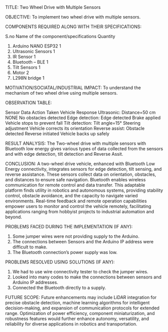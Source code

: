 
TITLE: Two Wheel Drive with Multiple Sensors 

OBJECTIVE:  To implement two wheel drive with multiple sensors.

COMPONENTS REQUIRED ALONG WITH THEIR SPECIFICATIONS:


S.no	Name of the component/specifications	Quantity
1.	Arduino NANO ESP32	1
2.	Ultrasonic Sensors 	1
3.	IR Sensor	1
4.	Bluetooth – BLE	1
5.	Tilt Sensors	1
6.	Motor	2
7.	L298N bridge	1


MOTIVATION/SOCIATAL/INDUSTRIAL IMPACT:   To understand the mechanism of two wheel drive using  multiple sensors.

OBSERVATION TABLE:

Sensor Data	Action Taken	Vehicle Response
Ultrasonic: Distance=50 cm	NONE	No obstacles detected
Edge detection: Edge detected	Brake applied	Vehicle stops to prevent fall
Tilt detection: Tilt angle=15°	Steering adjustment	Vehicle corrects its orientation
Reverse assist: Obstacle detected	Reverse initiated	Vehicle backs up safely


RESULT ANALYSIS:  The Two-wheel drive with multiple sensors with Bluetooth low energy gives various types of data collected from the sensors and with edge detection, tilt detection and Reverse Assit.


CONCLUSION:
A two-wheel drive vehicle, enhanced with Bluetooth Low Energy connectivity, integrates sensors for edge detection, tilt sensing, and reverse assistance. These sensors collect data on orientation, obstacles, and distances to ensure safe navigation. Bluetooth enables wireless communication for remote control and data transfer. This adaptable platform finds utility in robotics and autonomous systems, providing stability control, obstacle avoidance, and the capacity to navigate varied environments. Real-time feedback and remote operation capabilities empower users to monitor and control the vehicle remotely, facilitating applications ranging from hobbyist projects to industrial automation and beyond.


PROBLEMS FACED DURING THE IMPLEMENTATION (IF ANY):
1.	Some jumper wires were not providing supply to the Arduino.
2.	The connections between Sensors and the Arduino IP address were difficult to make.
3.	The Bluetooth connection’s power supply was low.

PROBLEMS RESOLVED USING SOLUTIONS (IF ANY):
1.	We had to use wire connectivity tester to check the jumper wires.
2.	Looked into many codes to make the connections between sensors and Arduino IP addresses.
3.	Connected the Bluetooth directly to a supply.

FUTURE SCOPE:
Future enhancements may include LiDAR integration for precise obstacle detection, machine learning algorithms for intelligent decision-making, and expansion of communication protocols for extended range. Optimization of power efficiency, component miniaturization, and robustness features would further enhance autonomy, versatility, and reliability for diverse applications in robotics and transportation. 

